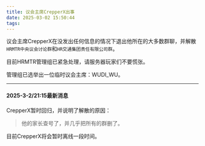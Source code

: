 ```yaml
---
title: 议会主席CrepperX出事
date: 2025-03-02 15:50:44
tags:
---
```

议会主席CrepperX在没发出任何信息的情况下退出他所在的大多数群聊，并解散`HRMTR中央议会讨论群`和`HR交通集团责任有限公司群`。

目前HRMTR管理组已紧急处理，请服务器玩家们不要慌张。

管理组已选举出一位临时议会主席：WUDI_WU。

---

#### 2025-3-2/21:15最新消息
CrepperX暂时回归，并说明了解散的原因：

> 他的家长查号了，并几乎把所有的群删了。

目前CrepperX将会暂时离线一段时间。